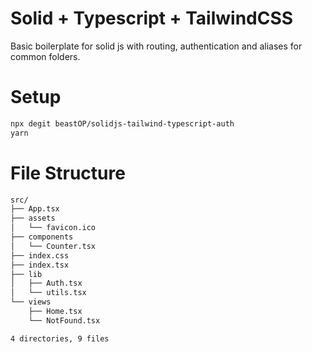 # Solid + Typescript + TailwindCSS
Basic boilerplate for solid js with routing, authentication and aliases for common folders.

# Setup
```bash
npx degit beastOP/solidjs-tailwind-typescript-auth
yarn
```
# File Structure
```bash
src/
├── App.tsx
├── assets
│   └── favicon.ico
├── components
│   └── Counter.tsx
├── index.css
├── index.tsx
├── lib
│   ├── Auth.tsx
│   └── utils.tsx
└── views
    ├── Home.tsx
    └── NotFound.tsx

4 directories, 9 files
```
